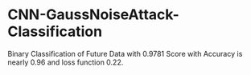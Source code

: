 # CNN-GaussNoiseAttack-Classification
Binary Classification of Future Data with 0.9781 Score with Accuracy is nearly 0.96 and loss function 0.22.
